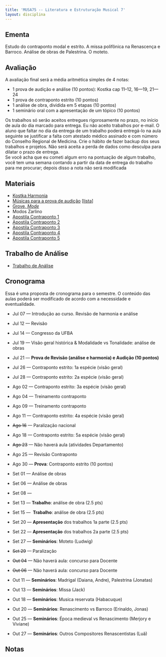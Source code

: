 ```yaml
---
title: 'MUSA75 -- Literatura e Estruturação Musical 7'
layout: disciplina
---
```


## Ementa

Estudo do contraponto modal e estrito. A missa polifônica na Renascença e Barroco. Análise de obras de Palestrina. O moteto.

## Avaliação

A avaliação final será a média aritmética simples de 4 notas:

  * 1 prova de audição e análise (10 pontos): Kostka cap 11–12, 16—19, 21—24
  * 1 prova de contraponto estrito (10 pontos)
  * 1 análise de obra, dividida em 5 etapas (10 pontos)
  * 1 seminário oral com a apresentação de um tópico (10 pontos)

<div>
  <p>
    Os trabalhos só serão aceitos entregues rigorosamente no prazo, no início de aula do dia marcado para entrega. Eu não aceito trabalhos por e-mail. O aluno que faltar no dia da entrega de um trabalho poderá entregá-lo na aula seguinte se justificar a falta com atestado médico assinado e com número do Conselho Regional de Medicina. Crie o hábito de fazer backup dos seus trabalhos e projetos. Não será aceita a perda de dados como desculpa para dilatar o prazo de entrega.<br /> Se você acha que eu cometi algum erro na pontuação de algum trabalho, você tem uma semana contando a partir da data de entrega do trabalho para me procurar; depois disso a nota não será modificada
  </p>
</div>

## Materiais

  * [Kostka Harmonia](http://genosmus.com/aulas/Kostka%20Tonal%20Harmony%20Traduzido.pdf)
  * [Músicas para a prova de audição](http://genosmus.com/aulas/LEM%207%20Musicas%20para%20Prova%20de%20Audicao.zip) [[lista](http://genosmus.com/ensino/musa75-literatura-e-estruturacao-musical-7/lista-prova-audicao-lem-7/ "Lista Prova Audição LEM 7")]
  * [Grove, _Mode_](http://genosmus.com/aulas/Mode.pdf)
  * Modos Zarlino
  * [Apostila Contraponto 1](http://genosmus.com/aulas/Contraponto%201.pdf)
  * [Apostila Contraponto 2](http://genosmus.com/aulas/Contraponto%202.pdf)
  * [Apostila Contraponto 3](http://genosmus.com/aulas/Contraponto%203.pdf)
  * [Apostila Contraponto 4](http://genosmus.com/aulas/Contraponto%204.pdf)
  * [Apostila Contraponto 5](http://genosmus.com/aulas/Contraponto%205.pdf)

## Trabalho de Análise

  * [Trabalho de Análise](http://genosmus.com/ensino/musa75-literatura-e-estruturacao-musical-7/trabalho-analise/)

## Cronograma

Essa é uma proposta de cronograma para o semestre. O conteúdo das aulas poderá ser modificado de acordo com a necessidade e eventualidade.

  * Jul 07 &#8212; Introdução ao curso. Revisão de harmonia e análise

  * Jul 12 &#8212; Revisão
  * Jul 14 &#8212; Congresso da UFBA

  * Jul 19 &#8212; Visão geral histórica & Modalidade vs Tonalidade: análise de obras
  * Jul 21 &#8212; **Prova de Revisão (análise e harmonia) e Audição (10 pontos)**

  * Jul 26 &#8212; Contraponto estrito: 1a espécie (visão geral)
  * Jul 28 &#8212; Contraponto estrito: 2a espécie (visão geral)

  * Ago 02 &#8212; Contraponto estrito: 3a espécie (visão geral)
  * Ago 04 &#8212; Treinamento contraponto

  * Ago 09 &#8212; Treinamento contraponto
  * Ago 11 &#8212; Contraponto estrito: 4a espécie (visão geral)

  * <del>Ago 16</del> &#8212; Paralização nacional
  * Ago 18 &#8212; Contraponto estrito: 5a espécie (visão geral)

  * <del>Ago 23</del> &#8212; Não haverá aula (atividades Departamento)
  * Ago 25 &#8212; Revisão Contraponto

  * Ago 30 &#8212; **Prova**: Contraponto estrito (10 pontos)
  * Set 01 &#8212; Análise de obras

  * Set 06 &#8212; Análise de obras
  * Set 08 &#8212;

  * Set 13 &#8212; **Trabalho**: análise de obra (2.5 pts)
  * Set 15 &#8212;  **Trabalho**: análise de obra (2.5 pts)

  * Set 20 &#8212; **Apresentação** dos trabalhos 1a parte (2.5 pts)
  * Set 22 &#8212; **Apresentação** dos trabalhos 2a parte (2.5 pts)

  * Set 27 &#8212; **Seminários**: Moteto (Ludwig)
  * <del>Set 29</del> &#8212; Paralização

  * <del>Out 04</del> &#8212; Não haverá aula: concurso para Docente
  * <del>Out 06</del> &#8212; Não haverá aula: concurso para Docente

  * Out 11 &#8212; **Seminários**: Madrigal (Daiana, Andre), Palestrina (Jonatas)
  * Out 13 &#8212; **Seminários**: Missa (Jack)

  * Out 18 &#8212; **Seminários**: Musica reservata (Habacuque)
  * Out 20 &#8212; **Seminários**: Renascimento vs Barroco (Erinaldo, Jonas)

  * Out 25 &#8212; **Seminários**: Época medieval vs Renascimento (Merjory e Viviane)
  * Out 27 &#8212; **Seminários**: Outros Compositores Renascentistas (Luã)

## Notas